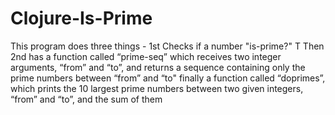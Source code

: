 # Clojure-Is-Prime
This program does three things - 1st Checks if a number "is-prime?" T
Then 2nd has a function called “prime-seq” which receives two integer arguments, “from” and “to”, and returns a sequence containing only the prime numbers between “from” and “to" 
finally a function called “doprimes”, which prints the 10 largest prime numbers between two given integers, “from” and “to”, and the sum of them
